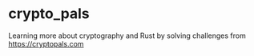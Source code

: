 # crypto_pals
Learning more about cryptography and Rust by solving challenges from https://cryptopals.com
